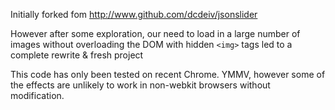 Initially forked fom http://www.github.com/dcdeiv/jsonslider

However after some exploration, our need to load in a large number of images without overloading the DOM with hidden ```<img>``` tags led to a complete rewrite & fresh project

This code has only been tested on recent Chrome. YMMV, however some of the effects are unlikely to work in non-webkit browsers without modification.


